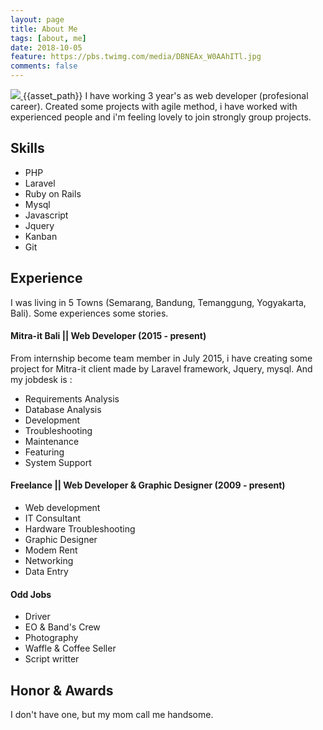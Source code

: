 ```yaml
---
layout: page
title: About Me
tags: [about, me]
date: 2018-10-05
feature: https://pbs.twimg.com/media/DBNEAx_W0AAhITl.jpg
comments: false
---
```

     
<a href="{{ site.url }}">
                        <img src="{{ site.logo }}" class="img-circle zoombtn animated rotateIn">
                    </a>
                    {{asset_path}}
I have working 3 year's as web developer (profesional career). Created some projects with agile method, i have worked with experienced people and i'm feeling lovely to join strongly group projects.

## Skills

* PHP
* Laravel
* Ruby on Rails
* Mysql
* Javascript
* Jquery
* Kanban
* Git 

## Experience
I was living in 5 Towns (Semarang, Bandung, Temanggung, Yogyakarta, Bali). Some experiences some stories.

#### Mitra-it Bali || Web Developer (2015 - present)
From internship become team member in July 2015, i have creating some project for Mitra-it client made by Laravel framework, Jquery, mysql. And my jobdesk is :
- Requirements Analysis
- Database Analysis
- Development
- Troubleshooting
- Maintenance
- Featuring
- System Support

#### Freelance || Web Developer & Graphic Designer  (2009 - present)
- Web development
- IT Consultant
- Hardware Troubleshooting
- Graphic Designer
- Modem Rent
- Networking
- Data Entry

#### Odd Jobs
- Driver
- EO & Band's Crew
- Photography
- Waffle & Coffee Seller
- Script writter

## Honor & Awards
I don't have one, but my mom call me handsome.
